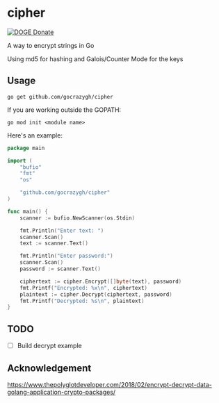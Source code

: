 # cipher

[![DOGE Donate](https://img.shields.io/badge/DOGE-For%20Coffee-green)](https://dogechain.info/address/DSr9btWDuDcdSg4yXkSMYjbRMLEUqp4ijt)

A way to encrypt strings in Go

Using md5 for hashing and Galois/Counter Mode for the keys

## Usage

```
go get github.com/gocrazygh/cipher
```

If you are working outside the GOPATH:
```
go mod init <module name>
```

Here's an example:
```go
package main

import (
	"bufio"
	"fmt"
	"os"

	"github.com/gocrazygh/cipher"
)

func main() {
	scanner := bufio.NewScanner(os.Stdin)

	fmt.Println("Enter text: ")
	scanner.Scan()
	text := scanner.Text()

	fmt.Println("Enter password:")
	scanner.Scan()
	password := scanner.Text()

	ciphertext := cipher.Encrypt([]byte(text), password)
	fmt.Printf("Encrypted: %x\n", ciphertext)
	plaintext := cipher.Decrypt(ciphertext, password)
	fmt.Printf("Decrypted: %s\n", plaintext)
}
```

## TODO

- [ ] Build decrypt example

## Acknowledgement

https://www.thepolyglotdeveloper.com/2018/02/encrypt-decrypt-data-golang-application-crypto-packages/
